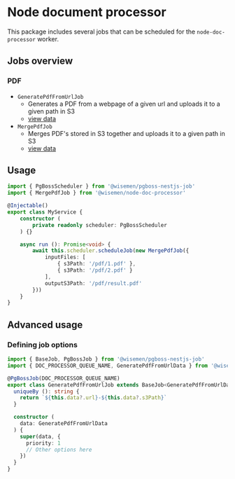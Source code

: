 # Node document processor

This package includes several jobs that can be scheduled for the `node-doc-processor` worker.

## Jobs overview

### PDF

- `GeneratePdfFromUrlJob`
  - Generates a PDF from a webpage of a given url and uploads it to a given path in S3
  - [view data](/packages/node-doc-processor/lib/jobs/generate-pdf-from-url/generate-pdf-from-url.data.ts)
- `MergePdfJob`
  - Merges PDF's stored in S3 together and uploads it to a given path in S3
  - [view data](/packages/node-doc-processor/lib/jobs/merge-pdf/merge-pdf.job.ts)

## Usage

```ts
import { PgBossScheduler } from '@wisemen/pgboss-nestjs-job'
import { MergePdfJob } from '@wisemen/node-doc-processor'

@Injectable()
export class MyService {
    constructor (
        private readonly scheduler: PgBossScheduler
    ) {}

    async run (): Promise<void> {
        await this.scheduler.scheduleJob(new MergePdfJob({
            inputFiles: [
                { s3Path: '/pdf/1.pdf' },
                { s3Path: '/pdf/2.pdf' }
            ],
            outputS3Path: '/pdf/result.pdf'
        }))
    }
}
```

## Advanced usage

### Defining job options

```ts
import { BaseJob, PgBossJob } from '@wisemen/pgboss-nestjs-job'
import { DOC_PROCESSOR_QUEUE_NAME, GeneratePdfFromUrlData } from '@wisemen/node-doc-processor'

@PgBossJob(DOC_PROCESSOR_QUEUE_NAME)
export class GeneratePdfFromUrlJob extends BaseJob<GeneratePdfFromUrlData> {
  uniqueBy (): string {
    return `${this.data?.url}-${this.data?.s3Path}`
  }

  constructor (
    data: GeneratePdfFromUrlData
  ) {
    super(data, {
      priority: 1
      // Other options here
    })
  }
}
```

